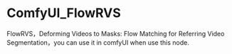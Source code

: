 # ComfyUI_FlowRVS
FlowRVS，Deforming Videos to Masks: Flow Matching for Referring Video Segmentation，you can use it in comfyUI when use this node.
